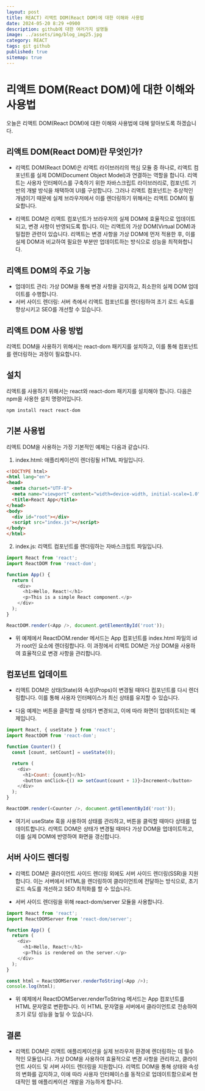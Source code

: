 ```yaml
---
layout: post
title: REACT) 리액트 DOM(React DOM)에 대한 이해와 사용법
date: 2024-05-20 8:29 +0900
description: github에 대한 여러가지 설명들
image: ../assets/img/blog_img25.jpg
category: REACT
tags: git github
published: true
sitemap: true
---
```


# 리액트 DOM(React DOM)에 대한 이해와 사용법

오늘은 리액트 DOM(React DOM)에 대한 이해와 사용법에 대해 알아보도록 하겠습니다.

## 리액트 DOM(React DOM)란 무엇인가?
- 리액트 DOM(React DOM)은 리액트 라이브러리의 핵심 모듈 중 하나로, 리액트 컴포넌트를 실제 DOM(Document Object Model)과 연결하는 역할을 합니다. 리액트는 사용자 인터페이스를 구축하기 위한 자바스크립트 라이브러리로, 컴포넌트 기반의 개발 방식을 채택하여 UI를 구성합니다. 그러나 리액트 컴포넌트는 추상적인 개념이기 때문에 실제 브라우저에서 이를 렌더링하기 위해서는 리액트 DOM이 필요합니다.     
     
- 리액트 DOM은 리액트 컴포넌트가 브라우저의 실제 DOM에 효율적으로 업데이트되고, 변경 사항이 반영되도록 합니다. 이는 리액트의 가상 DOM(Virtual DOM)과 밀접한 관련이 있습니다. 리액트는 변경 사항을 가상 DOM에 먼저 적용한 후, 이를 실제 DOM과 비교하여 필요한 부분만 업데이트하는 방식으로 성능을 최적화합니다.

## 리액트 DOM의 주요 기능
- 업데이트 관리: 가상 DOM을 통해 변경 사항을 감지하고, 최소한의 실제 DOM 업데이트를 수행합니다.
- 서버 사이드 렌더링: 서버 측에서 리액트 컴포넌트를 렌더링하여 초기 로드 속도를 향상시키고 SEO를 개선할 수 있습니다.

## 리액트 DOM 사용 방법
리액트 DOM을 사용하기 위해서는 react-dom 패키지를 설치하고, 이를 통해 컴포넌트를 렌더링하는 과정이 필요합니다.

## 설치
리액트를 사용하기 위해서는 react와 react-dom 패키지를 설치해야 합니다. 다음은 npm을 사용한 설치 명령어입니다.

````bash
npm install react react-dom
````

## 기본 사용법
리액트 DOM을 사용하는 가장 기본적인 예제는 다음과 같습니다.

1. index.html: 애플리케이션이 렌더링될 HTML 파일입니다.

````html
<!DOCTYPE html>
<html lang="en">
<head>
  <meta charset="UTF-8">
  <meta name="viewport" content="width=device-width, initial-scale=1.0">
  <title>React App</title>
</head>
<body>
  <div id="root"></div>
  <script src="index.js"></script>
</body>
</html>
````

2. index.js: 리액트 컴포넌트를 렌더링하는 자바스크립트 파일입니다.

````javascript
import React from 'react';
import ReactDOM from 'react-dom';

function App() {
  return (
    <div>
      <h1>Hello, React!</h1>
      <p>This is a simple React component.</p>
    </div>
  );
}

ReactDOM.render(<App />, document.getElementById('root'));
````

- 위 예제에서 ReactDOM.render 메서드는 App 컴포넌트를 index.html 파일의 id가 root인 요소에 렌더링합니다. 이 과정에서 리액트 DOM은 가상 DOM을 사용하여 효율적으로 변경 사항을 관리합니다.


## 컴포넌트 업데이트

- 리액트 DOM은 상태(State)와 속성(Props)이 변경될 때마다 컴포넌트를 다시 렌더링합니다. 이를 통해 사용자 인터페이스가 최신 상태를 유지할 수 있습니다.

- 다음 예제는 버튼을 클릭할 때 상태가 변경되고, 이에 따라 화면이 업데이트되는 예제입니다.

````javascript
import React, { useState } from 'react';
import ReactDOM from 'react-dom';

function Counter() {
  const [count, setCount] = useState(0);

  return (
    <div>
      <h1>Count: {count}</h1>
      <button onClick={() => setCount(count + 1)}>Increment</button>
    </div>
  );
}

ReactDOM.render(<Counter />, document.getElementById('root'));

````

- 여기서 useState 훅을 사용하여 상태를 관리하고, 버튼을 클릭할 때마다 상태를 업데이트합니다. 리액트 DOM은 상태가 변경될 때마다 가상 DOM을 업데이트하고, 이를 실제 DOM에 반영하여 화면을 갱신합니다.

## 서버 사이드 렌더링

- 리액트 DOM은 클라이언트 사이드 렌더링 외에도 서버 사이드 렌더링(SSR)을 지원합니다. 이는 서버에서 HTML을 렌더링하여 클라이언트에 전달하는 방식으로, 초기 로드 속도를 개선하고 SEO 최적화를 할 수 있습니다.

- 서버 사이드 렌더링을 위해 react-dom/server 모듈을 사용합니다.

````javascript
import React from 'react';
import ReactDOMServer from 'react-dom/server';

function App() {
  return (
    <div>
      <h1>Hello, React!</h1>
      <p>This is rendered on the server.</p>
    </div>
  );
}

const html = ReactDOMServer.renderToString(<App />);
console.log(html);
````

- 위 예제에서 ReactDOMServer.renderToString 메서드는 App 컴포넌트를 HTML 문자열로 변환합니다. 이 HTML 문자열을 서버에서 클라이언트로 전송하여 초기 로딩 성능을 높일 수 있습니다.

## 결론

- 리액트 DOM은 리액트 애플리케이션을 실제 브라우저 환경에 렌더링하는 데 필수적인 모듈입니다. 가상 DOM을 사용하여 효율적으로 변경 사항을 관리하고, 클라이언트 사이드 및 서버 사이드 렌더링을 지원합니다. 리액트 DOM을 통해 상태와 속성의 변화를 감지하고, 이에 따라 사용자 인터페이스를 동적으로 업데이트함으로써 현대적인 웹 애플리케이션 개발을 가능하게 합니다.

